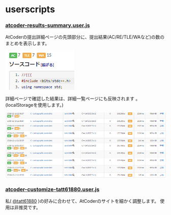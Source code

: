 # userscripts

### [atcoder-results-summary.user.js](https://github.com/tatt61880/userscripts/raw/master/atcoder-results-summary.user.js)

AtCoderの提出詳細ページの先頭部分に、提出結果(AC/RE/TLE/WAなど)の数のまとめを表示します。

![atcoder-results-summary_1](https://raw.githubusercontent.com/tatt61880/userscripts/master/images/atcoder-results-summary_1.png)

詳細ページで確認した結果は、詳細一覧ページにも反映されます 。(localStorageを使用します。)

![atcoder-results-summary_2](https://raw.githubusercontent.com/tatt61880/userscripts/master/images/atcoder-results-summary_2.png)



###  [atcoder-customize-tatt61880.user.js](https://github.com/tatt61880/userscripts/raw/master/atcoder-customize-tatt61880.user.js) 

私( [@tatt61880](https://twitter.com/tatt61880) )の好みに合わせて、AtCoderのサイトを細かく調整します。
使用は非推奨です。
